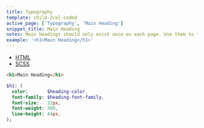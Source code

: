 ```yaml
---
title: Typography
template: child-2col-coded
active_page: ['Typography', 'Main Heading']
snippet_title: Main Heading
notes: Main headings should only exist once on each page. Use them to title the entire page.
example: '<h1>Main Heading</h1>'
---
```


* [HTML](0)
* [SCSS](1)

```html
<h1>Main Heading</h1>
```
```sass
$h1: (
  color:       $heading-color,
  font-family: $heading-font-family,
  font-size:   32px,
  font-weight: 300,
  line-height: 44px,
);
```
